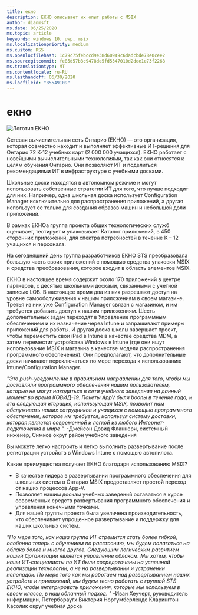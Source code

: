 ```yaml
---
title: екно
description: ЕКНО описывает их опыт работы с MSIX
author: dianmsft
ms.date: 06/25/2020
ms.topic: article
keywords: windows 10, uwp, msix
ms.localizationpriority: medium
ms.custom: RS5
ms.openlocfilehash: 1c79c75febccd9e38d60949c6dadcbde78e0cee2
ms.sourcegitcommit: fe85d57b3c9478de5fd5347010d2dee1e73f2268
ms.translationtype: MT
ms.contentlocale: ru-RU
ms.lasthandoff: 06/30/2020
ms.locfileid: "85549109"
---
```

# <a name="ecno"></a>екно

![Логотип ЕКНО](../images/ECNO_masterlogo.png)

Сетевая вычислительная сеть Онтарио (ЕКНО) — это организация, которая совместно находит и выполняет эффективные ИТ-решения для Онтарио 72 K-12 учебных карт (2 000 000 учащихся). ЕКНО работает с новейшими вычислительными технологиями, так как они относятся к целям обучения Онтарио. Они позволяют ИТ и поделиться рекомендациями ИТ в инфраструктуре с учебными досками.

Школьные доски находятся в автономном режиме и могут использовать собственные стратегии ИТ для того, что лучше подходит для них. Например, одна школьная доска использует Configuration Manager исключительно для распространения приложений, а другая использует ее только для создания образов машин и небольшой доли приложений.

В рамках ЕКНОа группа проекта общих технологических служб оценивает, тестирует и упаковывает Каталог приложений, в 450 сторонних приложений, для спектра потребностей в течение K – 12 учащихся и персонала.

На сегодняшний день группа разработчиков ЕКНО STS преобразовала большую часть своих приложений с помощью средства упаковки MSIX и средства преобразования, которое входит в область элементов MSIX.

ЕКНО в настоящее время содержит около 170 приложений в центре партнеров, с десятью школьными досками, связанными с учетной записью LOB. В настоящее время два из них разрешают доступ на уровне самообслуживания к нашим приложениям в своем магазине. Третья из них уже Configuration Manager связан с магазином, и им требуется добавить доступ к нашим приложениям. Шесть дополнительных задач переходят в Управление программным обеспечением и их назначение через Intune и запрашивают примеры приложений для работы. И другая доска школы завершает проект, чтобы переместить свои iPad в Intune в качестве средства MDM, а затем переместит устройства Windows в Intune (где они ищут использование MSIX и магазина в качестве модели распространения программного обеспечения). Они предполагают, что дополнительные доски начинают переключаться по мере перехода к использованию Intune/Configuration Manager.

*"Это push-уведомление в правильном направлении для того, чтобы мы доставляли программного обеспечения нашим пользователям, которые не могут находиться в сети учебного заведения на данный момент во время КОВИД-19. Пакеты AppV были boonы в течение года, и эта следующая итерация, использующая MSIX, позволит нам обслуживать наших сотрудников и учащихся с помощью программного обеспечения, которое им требуется, используя систему доставки, которая является современной и легкой из любого Интернет-подключения в мире ".*
-Джейсон Дэвид Фланнери, системный инженер, Симкое округ район учебного заведения

Вы можете легко настроить и легко выполнить развертывание после регистрации устройств в Windows Intune с помощью автопилота.

Какие преимущества получает ЕКНО благодаря использованию MSIX?

* В качестве лидера в развертывании программного обеспечения для школьных систем в Онтарио MSIX предоставляет простой переход от наших процессов App-V.
* Позволяет нашим доскам учебных заведений оставаться в курсе современных средств развертывания программного обеспечения и управления конечными точками.
* Для нашей группы проекта была увеличена производительность, что обеспечивает упрощенное развертывание и поддержку для наших школьных систем.

*"По мере того, как наша группа ИТ стремится стать более гибкой, особенно теперь с обучением по расстоянию, мы будем полагаться на облако более и многое другое.  Следующим логическим развитием нашей Организации является управление облаком. Мы хотим, чтобы наши ИТ-специалисты по ИТ были сосредоточены на успешной реализации технологии, а не на развертывании и устранении неполадок. По мере того как мы работаем над развертыванием наших устройств и приложений, мы будем тесно работать с группой STS ЕКНО, чтобы интегрировать приложения, которые мы используем в своем классе, в наш облачный подход. "*
-Иван Хеучерт, руководитель информации, Петербораугх Виктория Нортумберленде Кларингтон Касолик округ учебная доска
